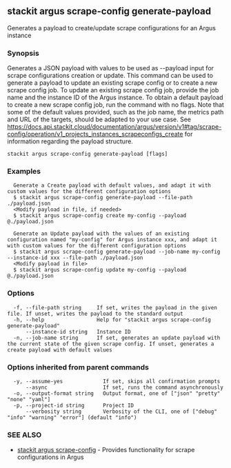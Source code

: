 ## stackit argus scrape-config generate-payload

Generates a payload to create/update scrape configurations for an Argus instance 

### Synopsis

Generates a JSON payload with values to be used as --payload input for scrape configurations creation or update.
This command can be used to generate a payload to update an existing scrape config or to create a new scrape config job.
To update an existing scrape config job, provide the job name and the instance ID of the Argus instance.
To obtain a default payload to create a new scrape config job, run the command with no flags.
Note that some of the default values provided, such as the job name, the metrics path and URL of the targets, should be adapted to your use case.
See https://docs.api.stackit.cloud/documentation/argus/version/v1#tag/scrape-config/operation/v1_projects_instances_scrapeconfigs_create for information regarding the payload structure.


```
stackit argus scrape-config generate-payload [flags]
```

### Examples

```
  Generate a Create payload with default values, and adapt it with custom values for the different configuration options
  $ stackit argus scrape-config generate-payload --file-path ./payload.json
  <Modify payload in file, if needed>
  $ stackit argus scrape-config create my-config --payload @./payload.json

  Generate an Update payload with the values of an existing configuration named "my-config" for Argus instance xxx, and adapt it with custom values for the different configuration options
  $ stackit argus scrape-config generate-payload --job-name my-config --instance-id xxx --file-path ./payload.json
  <Modify payload in file>
  $ stackit argus scrape-config update my-config --payload @./payload.json
```

### Options

```
  -f, --file-path string     If set, writes the payload in the given file. If unset, writes the payload to the standard output
  -h, --help                 Help for "stackit argus scrape-config generate-payload"
      --instance-id string   Instance ID
  -n, --job-name string      If set, generates an update payload with the current state of the given scrape config. If unset, generates a create payload with default values
```

### Options inherited from parent commands

```
  -y, --assume-yes             If set, skips all confirmation prompts
      --async                  If set, runs the command asynchronously
  -o, --output-format string   Output format, one of ["json" "pretty" "none" "yaml"]
  -p, --project-id string      Project ID
      --verbosity string       Verbosity of the CLI, one of ["debug" "info" "warning" "error"] (default "info")
```

### SEE ALSO

* [stackit argus scrape-config](./stackit_argus_scrape-config.md)	 - Provides functionality for scrape configurations in Argus

